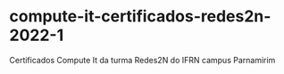# compute-it-certificados-redes2n-2022-1
Certificados Compute It da turma Redes2N do IFRN campus Parnamirim
